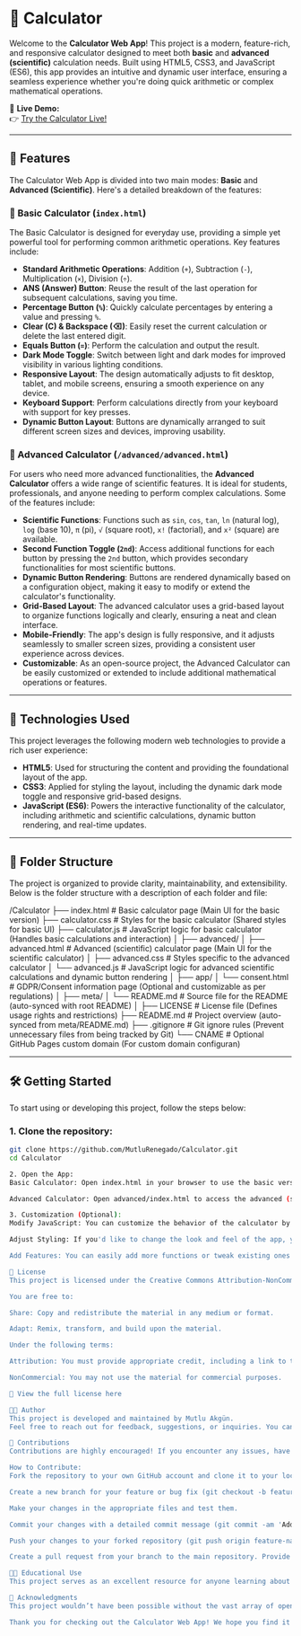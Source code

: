 # 📱 Calculator

<!-- DO NOT EDIT THIS FILE DIRECTLY -->
<!-- This README is auto-generated from meta/README.md -->

Welcome to the **Calculator Web App**! This project is a modern, feature-rich, and responsive calculator designed to meet both **basic** and **advanced (scientific)** calculation needs. Built using HTML5, CSS3, and JavaScript (ES6), this app provides an intuitive and dynamic user interface, ensuring a seamless experience whether you're doing quick arithmetic or complex mathematical operations.

🔗 **Live Demo:**  
👉 [Try the Calculator Live!](https://mutlurenegado.github.io/Calculator/)

---

## 🧮 Features

The Calculator Web App is divided into two main modes: **Basic** and **Advanced (Scientific)**. Here's a detailed breakdown of the features:

### 🔹 Basic Calculator (`index.html`)

The Basic Calculator is designed for everyday use, providing a simple yet powerful tool for performing common arithmetic operations. Key features include:

- **Standard Arithmetic Operations**: Addition (`+`), Subtraction (`-`), Multiplication (`×`), Division (`÷`).
- **ANS (Answer) Button**: Reuse the result of the last operation for subsequent calculations, saving you time.
- **Percentage Button (`%`)**: Quickly calculate percentages by entering a value and pressing `%`.
- **Clear (C) & Backspace (⌫)**: Easily reset the current calculation or delete the last entered digit.
- **Equals Button (`=`)**: Perform the calculation and output the result.
- **Dark Mode Toggle**: Switch between light and dark modes for improved visibility in various lighting conditions.
- **Responsive Layout**: The design automatically adjusts to fit desktop, tablet, and mobile screens, ensuring a smooth experience on any device.
- **Keyboard Support**: Perform calculations directly from your keyboard with support for key presses.
- **Dynamic Button Layout**: Buttons are dynamically arranged to suit different screen sizes and devices, improving usability.

### 🔸 Advanced Calculator (`/advanced/advanced.html`)

For users who need more advanced functionalities, the **Advanced Calculator** offers a wide range of scientific features. It is ideal for students, professionals, and anyone needing to perform complex calculations. Some of the features include:

- **Scientific Functions**: Functions such as `sin`, `cos`, `tan`, `ln` (natural log), `log` (base 10), `π` (pi), `√` (square root), `x!` (factorial), and `x²` (square) are available.
- **Second Function Toggle (`2nd`)**: Access additional functions for each button by pressing the `2nd` button, which provides secondary functionalities for most scientific buttons.
- **Dynamic Button Rendering**: Buttons are rendered dynamically based on a configuration object, making it easy to modify or extend the calculator's functionality.
- **Grid-Based Layout**: The advanced calculator uses a grid-based layout to organize functions logically and clearly, ensuring a neat and clean interface.
- **Mobile-Friendly**: The app's design is fully responsive, and it adjusts seamlessly to smaller screen sizes, providing a consistent user experience across devices.
- **Customizable**: As an open-source project, the Advanced Calculator can be easily customized or extended to include additional mathematical operations or features.

---

## 🚀 Technologies Used

This project leverages the following modern web technologies to provide a rich user experience:

- **HTML5**: Used for structuring the content and providing the foundational layout of the app.
- **CSS3**: Applied for styling the layout, including the dynamic dark mode toggle and responsive grid-based designs.
- **JavaScript (ES6)**: Powers the interactive functionality of the calculator, including arithmetic and scientific calculations, dynamic button rendering, and real-time updates.

---

## 📁 Folder Structure

The project is organized to provide clarity, maintainability, and extensibility. Below is the folder structure with a description of each folder and file:

/Calculator
├── index.html # Basic calculator page (Main UI for the basic version)
├── calculator.css # Styles for the basic calculator (Shared styles for basic UI)
├── calculator.js # JavaScript logic for basic calculator (Handles basic calculations and interaction)
│
├── advanced/
│ ├── advanced.html # Advanced (scientific) calculator page (Main UI for the scientific calculator)
│ ├── advanced.css # Styles specific to the advanced calculator
│ └── advanced.js # JavaScript logic for advanced scientific calculations and dynamic button rendering
│
├── app/
│ └── consent.html # GDPR/Consent information page (Optional and customizable as per regulations)
│
├── meta/
│ └── README.md # Source file for the README (auto-synced with root README)
│
├── LICENSE # License file (Defines usage rights and restrictions)
├── README.md # Project overview (auto-synced from meta/README.md)
├── .gitignore # Git ignore rules (Prevent unnecessary files from being tracked by Git)
└── CNAME # Optional GitHub Pages custom domain (For custom domain configuran)

---

## 🛠 Getting Started

To start using or developing this project, follow the steps below:

### 1. **Clone the repository**:

```bash
git clone https://github.com/MutluRenegado/Calculator.git
cd Calculator

2. Open the App:
Basic Calculator: Open index.html in your browser to use the basic version of the calculator.

Advanced Calculator: Open advanced/index.html to access the advanced (scientific) calculator with additional functions.

3. Customization (Optional):
Modify JavaScript: You can customize the behavior of the calculator by modifying the calculator.js for basic functionality or advanced.js for scientific features.

Adjust Styling: If you'd like to change the look and feel of the app, you can adjust the calculator.css or advanced.css files. The layout is responsive, so it will adapt to various screen sizes.

Add Features: You can easily add more functions or tweak existing ones by modifying the button rendering logic in the JS files. If you'd like to add more scientific functions or change the layout, it's all customizable.

📜 License
This project is licensed under the Creative Commons Attribution-NonCommercial 4.0 International License (CC BY-NC 4.0).

You are free to:

Share: Copy and redistribute the material in any medium or format.

Adapt: Remix, transform, and build upon the material.

Under the following terms:

Attribution: You must provide appropriate credit, including a link to the license.

NonCommercial: You may not use the material for commercial purposes.

🔗 View the full license here

👨‍💻 Author
This project is developed and maintained by Mutlu Akgün.
Feel free to reach out for feedback, suggestions, or inquiries. You can contact the author via GitHub.

🙌 Contributions
Contributions are highly encouraged! If you encounter any issues, have ideas for new features, or spot a bug, feel free to open an issue or submit a pull request.

How to Contribute:
Fork the repository to your own GitHub account and clone it to your local machine.

Create a new branch for your feature or bug fix (git checkout -b feature-name).

Make your changes in the appropriate files and test them.

Commit your changes with a detailed commit message (git commit -am 'Add feature').

Push your changes to your forked repository (git push origin feature-name).

Create a pull request from your branch to the main repository. Provide a clear description of the changes.

🧑‍🏫 Educational Use
This project serves as an excellent resource for anyone learning about web development, particularly for those interested in building interactive web applications using HTML, CSS, and JavaScript. You can study the project to understand how dynamic buttons, responsive layouts, and advanced functionalities like scientific calculations are implemented.

📣 Acknowledgments
This project wouldn’t have been possible without the vast array of open-source resources and tutorials available online. Special thanks to all the developers who’ve contributed to the development of accessible and useful web-based tools. Also, thanks to the open-source community for their continuous contributions to making web development easier and more efficient.

Thank you for checking out the Calculator Web App! We hope you find it useful and easy to use. Whether for personal use or as an educational tool, we’re confident it will serve your needs for basic and scientific calculations.
